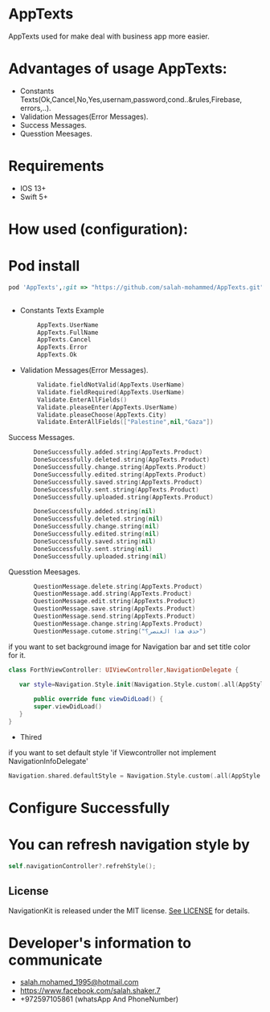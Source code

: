 # AppTexts

AppTexts used for make deal with business app more easier.

# Advantages of usage AppTexts:
* Constants Texts(Ok,Cancel,No,Yes,usernam,password,cond..&rules,Firebase, errors,..).
* Validation Messages(Error Messages).
* Success Messages.
* Quesstion Meesages.



# Requirements
* IOS 13+ 
* Swift 5+

# How used (configuration): 

# Pod install
```ruby
pod 'AppTexts',:git => "https://github.com/salah-mohammed/AppTexts.git"
 
```
- Constants Texts Example

```swift
        AppTexts.UserName
        AppTexts.FullName
        AppTexts.Cancel
        AppTexts.Error
        AppTexts.Ok
```
- Validation Messages(Error Messages).
```swift
        Validate.fieldNotValid(AppTexts.UserName)
        Validate.fieldRequired(AppTexts.UserName)
        Validate.EnterAllFields()
        Validate.pleaseEnter(AppTexts.UserName)
        Validate.pleaseChoose(AppTexts.City)
        Validate.EnterAllFields(["Palestine",nil,"Gaza"])

 ```
 
 Success Messages.
 
 ```swift
        DoneSuccessfully.added.string(AppTexts.Product)
        DoneSuccessfully.deleted.string(AppTexts.Product)
        DoneSuccessfully.change.string(AppTexts.Product)
        DoneSuccessfully.edited.string(AppTexts.Product)
        DoneSuccessfully.saved.string(AppTexts.Product)
        DoneSuccessfully.sent.string(AppTexts.Product)
        DoneSuccessfully.uploaded.string(AppTexts.Product)

        DoneSuccessfully.added.string(nil)
        DoneSuccessfully.deleted.string(nil)
        DoneSuccessfully.change.string(nil)
        DoneSuccessfully.edited.string(nil)
        DoneSuccessfully.saved.string(nil)
        DoneSuccessfully.sent.string(nil)
        DoneSuccessfully.uploaded.string(nil)

```
Quesstion Meesages.

 ```swift
        QuestionMessage.delete.string(AppTexts.Product)
        QuestionMessage.add.string(AppTexts.Product)
        QuestionMessage.edit.string(AppTexts.Product)
        QuestionMessage.save.string(AppTexts.Product)
        QuestionMessage.send.string(AppTexts.Product)
        QuestionMessage.change.string(AppTexts.Product)
        QuestionMessage.cutome.string("حذف هذا العنصر؟")
 ```

if you want to set background image for Navigation bar and set title color for it.

 ```swift
 class ForthViewController: UIViewController,NavigationDelegate {

    var style=Navigation.Style.init(Navigation.Style.custom(.all(AppStyle.backgroundImageBarStyle),UIColor.white))
    
        public override func viewDidLoad() {
        super.viewDidLoad()
    }
}
 ```
- Thired

if you want to set default style 'if Viewcontroller not implement NavigationInfoDelegate'
```swift
Navigation.shared.defaultStyle = Navigation.Style.custom(.all(AppStyle.yelloBarStyle),UIColor.white)

 ```
# Configure Successfully

# You can refresh navigation style by 
```swift
self.navigationController?.refrehStyle();
 ```
## License

NavigationKit is released under the MIT license. [See LICENSE](https://github.com/salah-mohammed/AppTexts/blob/master/LICENSE) for details.

# Developer's information to communicate

- salah.mohamed_1995@hotmail.com
- https://www.facebook.com/salah.shaker.7
- +972597105861 (whatsApp And PhoneNumber)


